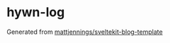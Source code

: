 # hywn-log

Generated from [mattjennings/sveltekit-blog-template](https://github.com/mattjennings/sveltekit-blog-template)
